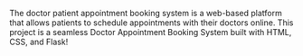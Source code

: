 The doctor patient appointment booking system is a web-based platform that allows patients to
schedule appointments with their doctors online. This project is a seamless Doctor Appointment Booking System built with HTML, CSS, and Flask!
